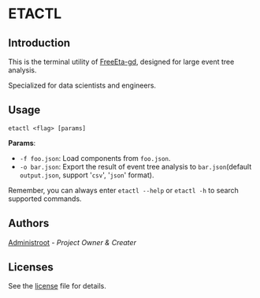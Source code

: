 # ETACTL

## Introduction

This is the terminal utility of [FreeEta-gd](https://github.com/Administroot/FreeEta-gd), designed for large event tree analysis.

Specialized for data scientists and engineers.

## Usage

```shell
etactl <flag> [params]
```

**Params**:
- `-f foo.json`: Load components from  `foo.json`.
- `-o bar.json`: Export the result of event tree analysis to `bar.json`(default `output.json`, support '`csv`', '`json`' format).

Remember, you can always enter `etactl --help` or `etactl -h` to search supported commands.

## Authors

[Administroot](mailto:boli_lemon@foxmail.com) - *Project Owner & Creater*

## Licenses

See the [license](https://github.com/Administroot/FreeEta-gd/blob/main/LICENSE) file for details.

